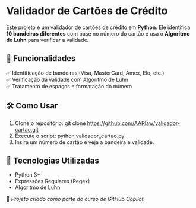 # Validador de Cartões de Crédito

Este projeto é um validador de cartões de crédito em **Python**. Ele identifica **10 bandeiras diferentes** com base no número do cartão e usa o **Algoritmo de Luhn** para verificar a validade.

## 🚀 Funcionalidades
✅ Identificação de bandeiras (Visa, MasterCard, Amex, Elo, etc.)  
✅ Verificação da validade com Algoritmo de Luhn  
✅ Tratamento de espaços e formatação do número  

## 🛠 Como Usar
1. Clone o repositório: git clone https://github.com/AARlaw/validador-cartao.git
2. Execute o script: python validador_cartao.py
3. Insira um número de cartão e veja a bandeira e validade.

## 🔗 Tecnologias Utilizadas
- Python 3+
- Expressões Regulares (Regex)
- Algoritmo de Luhn

📌 *Projeto criado como parte do curso de GitHub Copilot.*  
